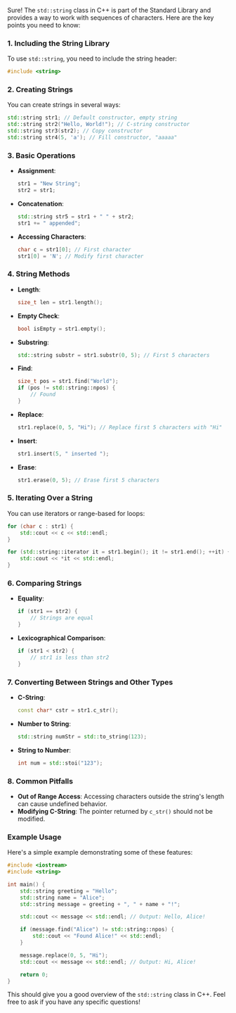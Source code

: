 Sure! The `std::string` class in C++ is part of the Standard Library and provides a way to work with sequences of characters. Here are the key points you need to know:

### 1. **Including the String Library**
To use `std::string`, you need to include the string header:
```cpp
#include <string>
```

### 2. **Creating Strings**
You can create strings in several ways:
```cpp
std::string str1; // Default constructor, empty string
std::string str2("Hello, World!"); // C-string constructor
std::string str3(str2); // Copy constructor
std::string str4(5, 'a'); // Fill constructor, "aaaaa"
```

### 3. **Basic Operations**
- **Assignment**:
  ```cpp
  str1 = "New String";
  str2 = str1;
  ```
- **Concatenation**:
  ```cpp
  std::string str5 = str1 + " " + str2;
  str1 += " appended";
  ```
- **Accessing Characters**:
  ```cpp
  char c = str1[0]; // First character
  str1[0] = 'N'; // Modify first character
  ```

### 4. **String Methods**
- **Length**:
  ```cpp
  size_t len = str1.length();
  ```
- **Empty Check**:
  ```cpp
  bool isEmpty = str1.empty();
  ```
- **Substring**:
  ```cpp
  std::string substr = str1.substr(0, 5); // First 5 characters
  ```
- **Find**:
  ```cpp
  size_t pos = str1.find("World");
  if (pos != std::string::npos) {
      // Found
  }
  ```
- **Replace**:
  ```cpp
  str1.replace(0, 5, "Hi"); // Replace first 5 characters with "Hi"
  ```
- **Insert**:
  ```cpp
  str1.insert(5, " inserted ");
  ```
- **Erase**:
  ```cpp
  str1.erase(0, 5); // Erase first 5 characters
  ```

### 5. **Iterating Over a String**
You can use iterators or range-based for loops:
```cpp
for (char c : str1) {
    std::cout << c << std::endl;
}

for (std::string::iterator it = str1.begin(); it != str1.end(); ++it) {
    std::cout << *it << std::endl;
}
```

### 6. **Comparing Strings**
- **Equality**:
  ```cpp
  if (str1 == str2) {
      // Strings are equal
  }
  ```
- **Lexicographical Comparison**:
  ```cpp
  if (str1 < str2) {
      // str1 is less than str2
  }
  ```

### 7. **Converting Between Strings and Other Types**
- **C-String**:
  ```cpp
  const char* cstr = str1.c_str();
  ```
- **Number to String**:
  ```cpp
  std::string numStr = std::to_string(123);
  ```
- **String to Number**:
  ```cpp
  int num = std::stoi("123");
  ```

### 8. **Common Pitfalls**
- **Out of Range Access**: Accessing characters outside the string's length can cause undefined behavior.
- **Modifying C-String**: The pointer returned by `c_str()` should not be modified.

### Example Usage
Here's a simple example demonstrating some of these features:
```cpp
#include <iostream>
#include <string>

int main() {
    std::string greeting = "Hello";
    std::string name = "Alice";
    std::string message = greeting + ", " + name + "!";

    std::cout << message << std::endl; // Output: Hello, Alice!

    if (message.find("Alice") != std::string::npos) {
        std::cout << "Found Alice!" << std::endl;
    }

    message.replace(0, 5, "Hi");
    std::cout << message << std::endl; // Output: Hi, Alice!

    return 0;
}
```

This should give you a good overview of the `std::string` class in C++. Feel free to ask if you have any specific questions!

